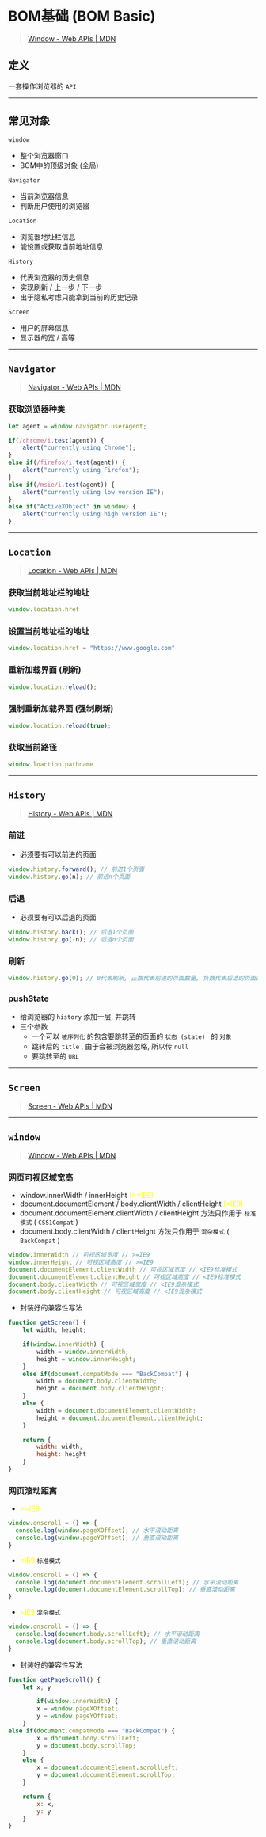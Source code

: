 # BOM基础 (BOM Basic)



> [Window - Web APIs | MDN](https://developer.mozilla.org/en-US/docs/Web/API/Window)



## 定义

一套操作浏览器的 `API`

---

## 常见对象



`window`

- 整个浏览器窗口
- BOM中的顶级对象 (全局)



`Navigator`

- 当前浏览器信息
- 判断用户使用的浏览器



`Location`

- 浏览器地址栏信息
- 能设置或获取当前地址信息



`History`

- 代表浏览器的历史信息
- 实现刷新 / 上一步 / 下一步
- 出于隐私考虑只能拿到当前的历史记录



`Screen`

- 用户的屏幕信息
- 显示器的宽 / 高等

---

## `Navigator`



> [Navigator - Web APIs | MDN](https://developer.mozilla.org/en-US/docs/Web/API/Navigator)



### 获取浏览器种类

```js
let agent = window.navigator.userAgent;

if(/chrome/i.test(agent)) {
	alert("currently using Chrome");
}
else if(/firefox/i.test(agent)) {
	alert("currently using Firefox");
}
else if(/msie/i.test(agent)) {
	alert("currently using low version IE");
}
else if("ActiveXObject" in window) {
	alert("currently using high version IE");
}
```

---

## `Location`



> [Location - Web APIs | MDN](https://developer.mozilla.org/en-US/docs/Web/API/Location)



### 获取当前地址栏的地址

```js
window.location.href
```



### 设置当前地址栏的地址

```js
window.location.href = "https://www.google.com"
```



### 重新加载界面 (刷新)

```js
window.location.reload();
```



### 强制重新加载界面 (强制刷新)

```js
window.location.reload(true);
```



### 获取当前路径

```js
window.loaction.pathname
```



---

## `History`



> [History - Web APIs | MDN](https://developer.mozilla.org/en-US/docs/Web/API/History)



### 前进

- 必须要有可以前进的页面

```js
window.history.forward(); // 前进1个页面
window.history.go(n); // 前进n个页面
```



### 后退

- 必须要有可以后退的页面

```js
window.history.back(); // 后退1个页面
window.history.go(-n); // 后退n个页面
```



### 刷新

```js
window.history.go(0); // 0代表刷新, 正数代表前进的页面数量, 负数代表后退的页面数量
```



### pushState

- 给浏览器的 `history` 添加一层, 并跳转
- 三个参数
  - 一个可以 `被序列化` 的包含要跳转至的页面的 `状态 (state) ` 的 `对象`
  - 跳转后的 `title` , 由于会被浏览器忽略, 所以传 `null`
  - 要跳转至的 `URL`

---

## `Screen`



> [Screen - Web APIs | MDN](https://developer.mozilla.org/en-US/docs/Web/API/Screen)



---

## `window`



> [Window - Web APIs | MDN](https://developer.mozilla.org/en-US/docs/Web/API/Window)



### 网页可视区域宽高

- window.innerWidth / innerHeight <span style="color: yellow;">(>=IE9)</span>
- document.documentElement / body.clientWidth / clientHeight <span style="color: yellow;">(<IE9)</span>
- document.documentElement.clientWidth / clientHeight 方法只作用于 `标准模式` ( `CSS1Compat` )
- document.body.clientWidth / clientHeight 方法只作用于 `混杂模式` ( `BackCompat` )

```js
window.innerWidth // 可视区域宽度 // >=IE9
window.innerHeight // 可视区域高度 // >=IE9
document.documentElement.clientWidth // 可视区域宽度 // <IE9标准模式
document.documentElement.clientHeight // 可视区域高度 // <IE9标准模式
document.body.clientWidth // 可视区域宽度 // <IE9混杂模式
document.body.clientHeight // 可视区域高度 // <IE9混杂模式
```

- 封装好的兼容性写法

```js
function getScreen() {
	let width, height;

	if(window.innerWidth) {
		width = window.innerWidth;
		height = window.innerHeight;
	}
	else if(document.compatMode === "BackCompat") {
		width = document.body.clientWidth;
		height = document.body.clientHeight;
	}
	else {
		width = document.documentElement.clientWidth;
		height = document.documentElement.clientHeight;
	}

	return {
		width: width,
		height: height
	}
}
```



### 网页滚动距离

- <span style="color: yellow;">>=IE9</span>

```js
window.onscroll = () => {
  console.log(window.pageXOffset); // 水平滚动距离
  console.log(window.pageYOffset); // 垂直滚动距离
}
```

- <span style="color: yellow;"><IE9</span> `标准模式`

```js
window.onscroll = () => {
  console.log(document.documentElement.scrollLeft); // 水平滚动距离
  console.log(document.documentElement.scrollTop); // 垂直滚动距离
}
```

- <span style="color: yellow;"><IE9</span> `混杂模式`

```js
window.onscroll = () => {
  console.log(document.body.scrollLeft); // 水平滚动距离
  console.log(document.body.scrollTop); // 垂直滚动距离
}
```

- 封装好的兼容性写法

```js
function getPageScroll() {
	let x, y

		if(window.innerWidth) {
		x = window.pageXOffset;
		y = window.pageYOffset;
	}
else if(document.compatMode === "BackCompat") {
		x = document.body.scrollLeft;
		y = document.body.scrollTop;
	}
	else {
		x = document.documentElement.scrollLeft;
		y = document.documentElement.scrollTop;
	}

	return {
		x: x,
		y: y
	}
}
```

